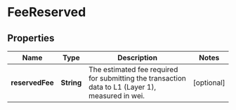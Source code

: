 

# FeeReserved


## Properties

| Name | Type | Description | Notes |
|------------ | ------------- | ------------- | -------------|
|**reservedFee** | **String** | The estimated fee required for submitting the transaction data to L1 (Layer 1), measured in wei. |  [optional] |



